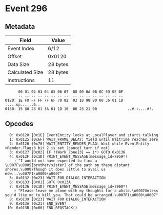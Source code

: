 # Event 296

## Metadata

| Field           | Value    |
|-----------------|----------|
| Event Index     | 6/12     |
| Offset          | 0x0120   |
| Data Size       | 28 bytes |
| Calculated Size | 28 bytes |
| Instructions    | 11       |

```
      00 01 02 03 04 05 06 07  08 09 0A 0B 0C 0D 0E 0F
      -- -- -- -- -- -- -- --  -- -- -- -- -- -- -- --
0120: 1E F0 FF FF 7F 6F 70 02  03 10 08 80 00 36 01 1D  .....op......6..
0130: 15 80 23 01 3A 01 1D 16  80 23 21 00              ..#.:....#!.    
```

## Opcodes

```
  0: 0x0120 [0x1E] EventEntity looks at LocalPlayer and starts talking
  1: 0x0125 [0x6F] WAIT_FRAME_DELAY: Yield until WaitTime reaches zero
  2: 0x0126 [0x70] WAIT_ENTITY_RENDER_FLAG: Wait while EventEntity->Render.Flags3 bit 2 is set (cancel turn if not)
  3: 0x0127 [0x02] IF !(Work_Zone[3] == 1*) GOTO 0x0136
  4: 0x012F [0x1D] PRINT_EVENT_MESSAGE(message_id=7959*)
    → "I would not have expected to find a \u007F\u0005[brother/sister] of the path on these distant shores.\u0007Though it does little to avail us now...\u007F1\u0000\u0007"
  5: 0x0132 [0x23] WAIT_FOR_DIALOG_INTERACTION
  6: 0x0133 [0x01] GOTO 0x013A
  7: 0x0136 [0x1D] PRINT_EVENT_MESSAGE(message_id=7960*)
    → "Please leave me alone with my thoughts for a while.\u0007Unless you'd like me to kill you. That could be arranged.\u007F1\u0000\u0007"
  8: 0x0139 [0x23] WAIT_FOR_DIALOG_INTERACTION
  9: 0x013A [0x21] END_EVENT
 10: 0x013B [0x00] END_REQSTACK()
```
